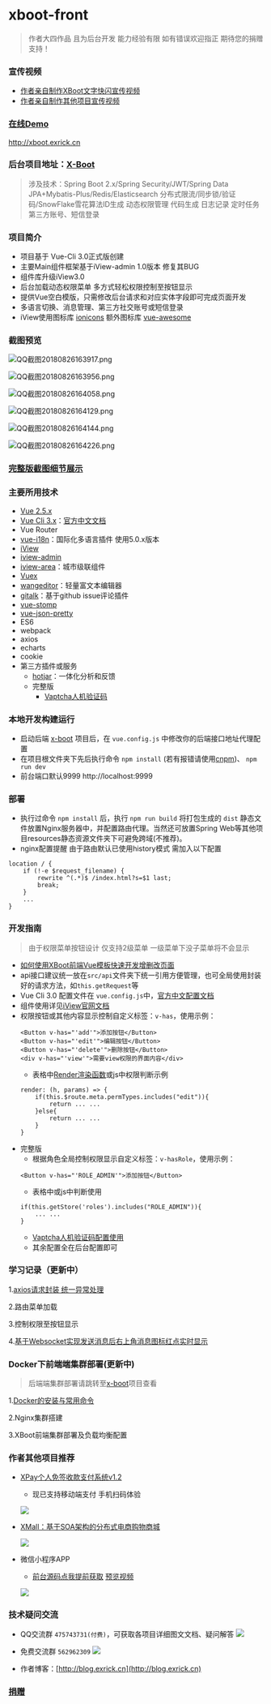 # xboot-front

> 作者大四作品 且为后台开发 能力经验有限 如有错误欢迎指正 期待您的捐赠支持！

### 宣传视频
- [作者亲自制作XBoot文字快闪宣传视频](http://www.bilibili.com/av30284667)
- [作者亲自制作其他项目宣传视频](https://www.bilibili.com/video/av23121122/)

### [在线Demo](http://xboot.exrick.cn)
http://xboot.exrick.cn
### 后台项目地址：[X-Boot](https://github.com/Exrick/x-boot)
> 涉及技术：Spring Boot 2.x/Spring Security/JWT/Spring Data JPA+Mybatis-Plus/Redis/Elasticsearch 分布式限流/同步锁/验证码/SnowFlake雪花算法ID生成 动态权限管理 代码生成 日志记录 定时任务 第三方账号、短信登录
### 项目简介
- 项目基于 Vue-Cli 3.0正式版创建
- 主要Main组件框架基于iView-admin 1.0版本 修复其BUG
- 组件库升级iView3.0
- 后台加载动态权限菜单 多方式轻松权限控制至按钮显示
- 提供Vue空白模版，只需修改后台请求和对应实体字段即可完成页面开发
- 多语言切换、消息管理、第三方社交账号或短信登录
- iView使用图标库 [ionicons](http://ionicons.com/) 额外图标库 [vue-awesome](https://github.com/Justineo/vue-awesome)

### 截图预览

![QQ截图20180826163917.png](https://i.loli.net/2018/08/26/5b826868e2359.png)

![QQ截图20180826163956.png](https://i.loli.net/2018/08/26/5b8268c57d1e3.png)

![QQ截图20180826164058.png](https://i.loli.net/2018/08/26/5b8268d63d156.png)

![QQ截图20180826164129.png](https://i.loli.net/2018/08/26/5b8268dec28ee.png)

![QQ截图20180826164144.png](https://i.loli.net/2018/08/26/5b8268e6a091f.png)

![QQ截图20180826164226.png](https://i.loli.net/2018/08/26/5b8268efab94a.png)

### [完整版截图细节展示](https://github.com/Exrick/x-boot/wiki/%E5%AE%8C%E6%95%B4%E7%89%88%E6%88%AA%E5%9B%BE%E7%BB%86%E8%8A%82%E5%B1%95%E7%A4%BA)


### 主要所用技术
- [Vue 2.5.x](https://cn.vuejs.org/)
- [Vue Cli 3.x](https://github.com/vuejs/vue-cli)：[官方中文文档](https://github.com/vuejs/vue-cli/tree/dev/docs/zh/config)
- Vue Router
- [vue-i18n](https://github.com/kazupon/vue-i18n)：国际化多语言插件 使用5.0.x版本
- [iView](https://www.iviewui.com/)
- [iview-admin](https://github.com/iview/iview-admin)
- [iview-area](https://github.com/iview/iview-area)：城市级联组件
- [Vuex](https://vuex.vuejs.org/zh-cn/)
- [wangeditor](https://github.com/wangfupeng1988/wangEditor)：轻量富文本编辑器
- [gitalk](https://github.com/gitalk/gitalk)：基于github issue评论插件
- [vue-stomp](https://github.com/FlySkyBear/vue-stomp)
- [vue-json-pretty](https://github.com/leezng/vue-json-pretty)
- ES6
- webpack
- axios
- echarts
- cookie
- 第三方插件或服务
    - [hotjar](https://github.com/Exrick/xmall/blob/master/study/hotjar.md)：一体化分析和反馈
    - 完整版
        - [Vaptcha人机验证码](https://www.vaptcha.com/)

### 本地开发构建运行

- 启动后端 [x-boot](https://github.com/Exrick/x-boot) 项目后，在 `vue.config.js` 中修改你的后端接口地址代理配置
- 在项目根文件夹下先后执行命令 `npm install` (若有报错请使用[cnpm](https://npm.taobao.org/))、 `npm run dev`
- 前台端口默认9999 http://localhost:9999

### 部署
- 执行过命令 `npm install` 后，执行 `npm run build` 将打包生成的 `dist` 静态文件放置Nginx服务器中，并配置路由代理。当然还可放置Spring Web等其他项目resources静态资源文件夹下可避免跨域(不推荐)。
- nginx配置提醒 由于路由默认已使用history模式 需加入以下配置
```
location / {
	if (!-e $request_filename) {
        rewrite ^(.*)$ /index.html?s=$1 last;
        break;
    }
    ...
}
```
### 开发指南
> 由于权限菜单按钮设计 仅支持2级菜单 一级菜单下没子菜单将不会显示
- [如何使用XBoot前端Vue模板快速开发增删改页面](https://github.com/Exrick/xboot-front/wiki/%E5%A6%82%E4%BD%95%E4%BD%BF%E7%94%A8XBoot%E5%89%8D%E7%AB%AFVue%E6%A8%A1%E6%9D%BF%E5%BF%AB%E9%80%9F%E5%BC%80%E5%8F%91%E5%A2%9E%E5%88%A0%E6%94%B9%E9%A1%B5%E9%9D%A2)
- api接口建议统一放在`src/api`文件夹下统一引用方便管理，也可全局使用封装好的请求方法，如`this.getRequest`等
- Vue Cli 3.0 配置文件在 `vue.config.js`中，[官方中文配置文档](https://github.com/vuejs/vue-cli/tree/dev/docs/zh/config)
- 组件使用详见[iView官网文档](https://www.iviewui.com/docs/guide/install)
- 权限按钮或其他内容显示控制自定义标签：`v-has`，使用示例：
    ```
    <Button v-has="'add'">添加按钮</Button>
    <Button v-has="'edit'">编辑按钮</Button>
    <Button v-has="'delete'">删除按钮</Button>
    <div v-has="'view'">需要view权限的界面内容</div>
    ```
    - 表格中[Render渲染函数](https://cn.vuejs.org/v2/guide/render-function.html)或js中权限判断示例
    ```
    render: (h, params) => {
        if(this.$route.meta.permTypes.includes("edit")){
            return ... ...
        }else{
            return ... ...
        }
    }
    ```
- 完整版
    - 根据角色全局控制权限显示自定义标签：`v-hasRole`，使用示例：
    ```
    <Button v-has="'ROLE_ADMIN'">添加按钮</Button>
    ```
    - 表格中或js中判断使用
    ```
    if(this.getStore('roles').includes("ROLE_ADMIN")){
        ... ...
    }
    ```
    - [Vaptcha人机验证码配置使用](https://github.com/Exrick/x-boot/wiki/vaptcha%E4%BA%BA%E6%9C%BA%E9%AA%8C%E8%AF%81%E7%A0%81%E9%85%8D%E7%BD%AE%E4%BD%BF%E7%94%A8)
    - 其余配置全在后台配置即可

### 学习记录（更新中）

1.[axios请求封装 统一异常处理](https://github.com/Exrick/x-boot-front/wiki/axios%E8%AF%B7%E6%B1%82%E5%B0%81%E8%A3%85-%E7%BB%9F%E4%B8%80%E5%BC%82%E5%B8%B8%E5%A4%84%E7%90%86)

2.路由菜单加载

3.控制权限至按钮显示

4.[基于Websocket实现发送消息后右上角消息图标红点实时显示](https://github.com/Exrick/x-boot/wiki/%E5%9F%BA%E4%BA%8EWebsocket%E5%AE%9E%E7%8E%B0%E5%8F%91%E9%80%81%E6%B6%88%E6%81%AF%E5%90%8E%E5%8F%B3%E4%B8%8A%E8%A7%92%E6%B6%88%E6%81%AF%E5%9B%BE%E6%A0%87%E7%BA%A2%E7%82%B9%E5%AE%9E%E6%97%B6%E6%98%BE%E7%A4%BA)

### Docker下前端端集群部署(更新中)

> 后端端集群部署请跳转至[x-boot](https://github.com/Exrick/x-boot)项目查看

1.[Docker的安装与常用命令](https://github.com/Exrick/x-boot/wiki/Docker%E7%9A%84%E5%AE%89%E8%A3%85%E4%B8%8E%E5%B8%B8%E7%94%A8%E5%91%BD%E4%BB%A4)

2.Nginx集群搭建

3.XBoot前端集群部署及负载均衡配置

### 作者其他项目推荐
- [XPay个人免签收款支付系统v1.2](https://github.com/Exrick/xpay)

    - 现已支持移动端支付 手机扫码体验

    ![](http://p77xsahe9.bkt.clouddn.com/18-7-21/16350122.jpg)

- [XMall：基于SOA架构的分布式电商购物商城](https://github.com/Exrick/xmall)

    ![](https://i.loli.net/2018/07/22/5b54615b95788.jpg)

- 微信小程序APP 
    - [前台源码点我提前获取](http://xpay.exrick.cn/pay) [预览视频](https://v.qq.com/x/page/f0627kf4x1e.html)

    ![](https://i.loli.net/2018/07/21/5b52e1de385e7.png)
### 技术疑问交流
- QQ交流群 `475743731(付费)`，可获取各项目详细图文文档、疑问解答 [![](http://pub.idqqimg.com/wpa/images/group.png)](http://shang.qq.com/wpa/qunwpa?idkey=7b60cec12ba93ebed7568b0a63f22e6e034c0d1df33125ac43ed753342ec6ce7)
- 免费交流群 `562962309` [![](http://pub.idqqimg.com/wpa/images/group.png)](http://shang.qq.com/wpa/qunwpa?idkey=52f6003e230b26addeed0ba6cf343fcf3ba5d97829d17f5b8fa5b151dba7e842)

- 作者博客：[http://blog.exrick.cn](http://blog.exrick.cn)
### [捐赠](http://xpay.exrick.cn/pay)